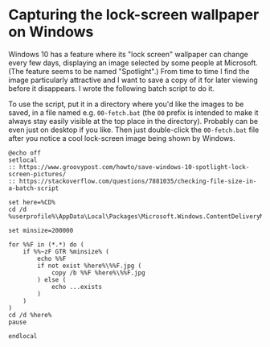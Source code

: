 # Capturing the lock-screen wallpaper on Windows

Windows 10 has a feature where its "lock screen" wallpaper can change every few days,
displaying an image selected by some people at Microsoft.
(The feature seems to be named "Spotlight".)
From time to time I find the image particularly attractive
and I want to save a copy of it for later viewing before it disappears.
I wrote the following batch script to do it.

To use the script, put it in a directory where you'd like the images to be saved,
in a file named e.g. `00-fetch.bat`
(the `00` prefix is intended to make it always stay easily visible at the top place in the directory).
Probably can be even just on desktop if you like.
Then just double-click the `00-fetch.bat` file after you notice a cool lock-screen image being shown by Windows.

```batch
@echo off
setlocal
:: https://www.groovypost.com/howto/save-windows-10-spotlight-lock-screen-pictures/
:: https://stackoverflow.com/questions/7881035/checking-file-size-in-a-batch-script

set here=%CD%
cd /d %userprofile%\AppData\Local\Packages\Microsoft.Windows.ContentDeliveryManager_*\LocalState\Assets

set minsize=200000

for %%F in (*.*) do (
    if %%~zF GTR %minsize% (
        echo %%F
        if not exist %here%\%%F.jpg (
            copy /b %%F %here%\%%F.jpg
        ) else (
            echo ...exists
        )
    )
)
cd /d %here%
pause

endlocal
```
